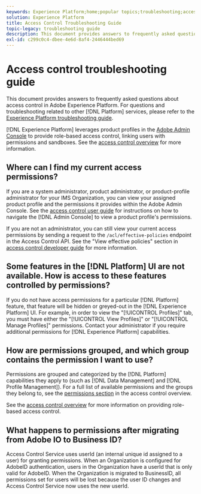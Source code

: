 ```yaml
---
keywords: Experience Platform;home;popular topics;troubleshooting;access control
solution: Experience Platform
title: Access Control Troubleshooting Guide
topic-legacy: troubleshooting guide
description: This document provides answers to frequently asked questions about access control in Adobe Experience Platform.
exl-id: c299c0c4-dbee-4e6d-8af4-2446444bed69
---
```

# Access control troubleshooting guide

This document provides answers to frequently asked questions about access control in Adobe Experience Platform. For questions and troubleshooting related to other [!DNL Platform] services, please refer to the [Experience Platform troubleshooting guide](../landing/troubleshooting.md).

[!DNL Experience Platform] leverages product profiles in the [Adobe Admin Console](https://adminconsole.adobe.com) to provide role-based access control, linking users with permissions and sandboxes.  See the [access control overview](home.md) for more information.

## Where can I find my current access permissions?

If you are a system administrator, product administrator, or product-profile administrator for your IMS Organization, you can view your assigned product profile and the permissions it provides within the Adobe Admin Console. See the [access control user guide](./ui/overview.md) for instructions on how to navigate the [!DNL Admin Console] to view a product profile's permissions.

If you are not an administrator, you can still view your current access permissions by sending a request to the `/acl/effective-policies` endpoint in the Access Control API. See the "View effective policies" section in [access control developer guide](./api/effective-policies.md) for more information.

## Some features in the [!DNL Platform] UI are not available. How is access to these features controlled by permissions?

If you do not have access permissions for a particular [!DNL Platform] feature, that feature will be hidden or greyed-out in the [!DNL Experience Platform] UI. For example, in order to view the "[!UICONTROL Profiles]" tab, you must have either the "[!UICONTROL View Profiles]" or "[!UICONTROL Manage Profiles]" permissions. Contact your administrator if you require additional permissions for [!DNL Experience Platform] capabilities.

## How are permissions grouped, and which group contains the permission I want to use?

Permissions are grouped and categorized by the [!DNL Platform] capabilities they apply to (such as [!DNL Data Management] and [!DNL Profile Management]). For a full list of available permissions and the groups they belong to, see the [permissions section](home.md#permissions) in the access control overview.

See the [access control overview](home.md) for more information on providing role-based access control.

## What happens to permissions after migrating from Adobe IO to Business ID?

Access Control Service uses userId (an internal unique id assigned to a user) for granting permissions. When an Organization is configured for AdobeID authentication, users in the Organization have a userId that is only valid for AdobeID. When the Organization is migrated to BusinessID, all permissions set for users will be lost because the user ID changes and Access Control Service now uses the new userId.
